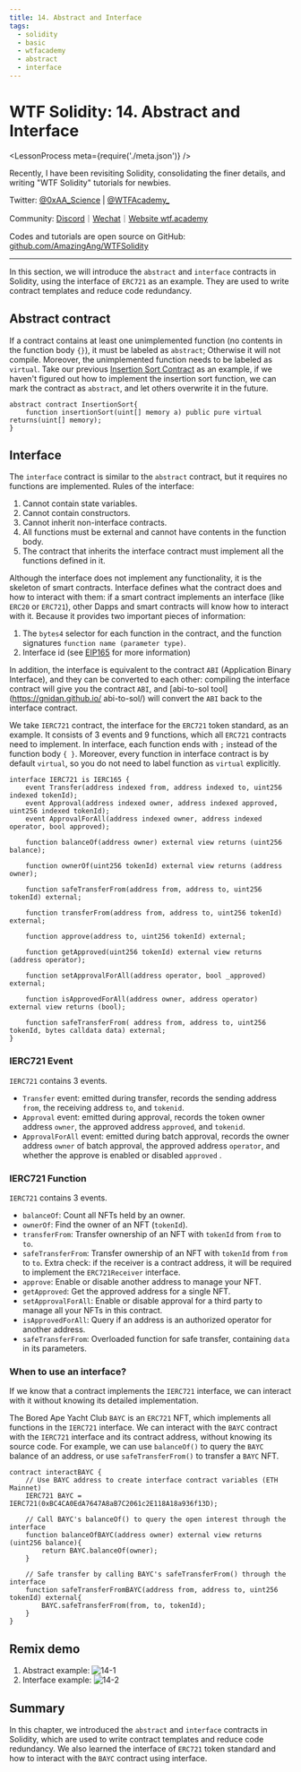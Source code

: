 ```yaml
---
title: 14. Abstract and Interface
tags:
  - solidity
  - basic
  - wtfacademy
  - abstract
  - interface
---
```


# WTF Solidity: 14. Abstract and Interface

<LessonProcess meta={require('./meta.json')} />

Recently, I have been revisiting Solidity, consolidating the finer details, and writing "WTF Solidity" tutorials for newbies. 

Twitter: [@0xAA_Science](https://twitter.com/0xAA_Science) | [@WTFAcademy_](https://twitter.com/WTFAcademy_)

Community: [Discord](https://discord.gg/5akcruXrsk)｜[Wechat](https://docs.google.com/forms/d/e/1FAIpQLSe4KGT8Sh6sJ7hedQRuIYirOoZK_85miz3dw7vA1-YjodgJ-A/viewform?usp=sf_link)｜[Website wtf.academy](https://wtf.academy)

Codes and tutorials are open source on GitHub: [github.com/AmazingAng/WTFSolidity](https://github.com/AmazingAng/WTFSolidity)

-----

In this section, we will introduce the `abstract` and `interface` contracts in Solidity, using the interface of `ERC721` as an example. They are used to write contract templates and reduce code redundancy.

## Abstract contract

If a contract contains at least one unimplemented function (no contents in the function body `{}`), it must be labeled as `abstract`; Otherwise it will not compile. Moreover, the unimplemented function needs to be labeled as `virtual`. 
Take our previous [Insertion Sort Contract](https://github.com/AmazingAng/WTFSolidity/tree/main/07_InsertionSort) as an example, 
if we haven't figured out how to implement the insertion sort function, we can mark the contract as `abstract`, and let others overwrite it in the future.

```solidity
abstract contract InsertionSort{
    function insertionSort(uint[] memory a) public pure virtual returns(uint[] memory);
}
```

## Interface

The `interface` contract is similar to the `abstract` contract, but it requires no functions are implemented. Rules of the interface:

1. Cannot contain state variables.
2. Cannot contain constructors.
3. Cannot inherit non-interface contracts.
4. All functions must be external and cannot have contents in the function body.
5. The contract that inherits the interface contract must implement all the functions defined in it.

Although the interface does not implement any functionality, it is the skeleton of smart contracts. Interface 
defines what the contract does and how to interact with them: if a smart contract implements an interface (like `ERC20` or `ERC721`), 
other Dapps and smart contracts will know how to interact with it. Because it provides two important pieces of information:

1. The `bytes4` selector for each function in the contract, and the function signatures `function name (parameter type)`.
2. Interface id (see [EIP165](https://eips.ethereum.org/EIPS/eip-165) for more information)

In addition, the interface is equivalent to the contract `ABI` (Application Binary Interface), 
and they can be converted to each other: compiling the interface contract will give you the contract `ABI`, 
and [abi-to-sol tool](https://gnidan.github.io/ abi-to-sol/) will convert the `ABI` back to the interface contract.

We take `IERC721` contract, the interface for the `ERC721` token standard, as an example. It consists of 3 events and 9 functions, 
which all `ERC721` contracts need to implement. In interface, each function ends with `;` instead of the function body `{ }`. Moreover, every function in interface contract is by default `virtual`, so you do not need to label function as `virtual` explicitly.

```solidity
interface IERC721 is IERC165 {
    event Transfer(address indexed from, address indexed to, uint256 indexed tokenId);
    event Approval(address indexed owner, address indexed approved, uint256 indexed tokenId);
    event ApprovalForAll(address indexed owner, address indexed operator, bool approved);
    
    function balanceOf(address owner) external view returns (uint256 balance);

    function ownerOf(uint256 tokenId) external view returns (address owner);

    function safeTransferFrom(address from, address to, uint256 tokenId) external;

    function transferFrom(address from, address to, uint256 tokenId) external;

    function approve(address to, uint256 tokenId) external;

    function getApproved(uint256 tokenId) external view returns (address operator);

    function setApprovalForAll(address operator, bool _approved) external;

    function isApprovedForAll(address owner, address operator) external view returns (bool);

    function safeTransferFrom( address from, address to, uint256 tokenId, bytes calldata data) external;
}
```

### IERC721 Event
`IERC721` contains 3 events.
- `Transfer` event: emitted during transfer, records the sending address `from`, the receiving address `to`, and `tokenid`.
- `Approval` event: emitted during approval, records the token owner address `owner`, the approved address `approved`, and `tokenid`.
- `ApprovalForAll` event: emitted during batch approval, records the owner address `owner` of batch approval, the approved address `operator`, and whether the approve is enabled or disabled `approved` .

### IERC721 Function
`IERC721` contains 3 events.
- `balanceOf`: Count all NFTs held by an owner.
- `ownerOf`: Find the owner of an NFT (`tokenId`).
- `transferFrom`: Transfer ownership of an NFT with `tokenId` from `from` to `to`.
- `safeTransferFrom`: Transfer ownership of an NFT with `tokenId` from `from` to `to`. Extra check: if the receiver is a contract address, it will be required to implement the `ERC721Receiver` interface.
- `approve`: Enable or disable another address to manage your NFT.
- `getApproved`: Get the approved address for a single NFT.
- `setApprovalForAll`: Enable or disable approval for a third party to manage all your NFTs in this contract.
- `isApprovedForAll`: Query if an address is an authorized operator for another address.
- `safeTransferFrom`: Overloaded function for safe transfer, containing `data` in its parameters.


### When to use an interface?
If we know that a contract implements the `IERC721` interface, we can interact with it without knowing its detailed implementation.

The Bored Ape Yacht Club `BAYC` is an `ERC721` NFT, which implements all functions in the `IERC721` interface. We can interact with the `BAYC` contract with the `IERC721` interface and its contract address, without knowing its source code.
For example, we can use `balanceOf()` to query the `BAYC` balance of an address, or use `safeTransferFrom()` to transfer a `BAYC` NFT.


```solidity
contract interactBAYC {
    // Use BAYC address to create interface contract variables (ETH Mainnet)
    IERC721 BAYC = IERC721(0xBC4CA0EdA7647A8aB7C2061c2E118A18a936f13D);

    // Call BAYC's balanceOf() to query the open interest through the interface
    function balanceOfBAYC(address owner) external view returns (uint256 balance){
        return BAYC.balanceOf(owner);
    }

    // Safe transfer by calling BAYC's safeTransferFrom() through the interface
    function safeTransferFromBAYC(address from, address to, uint256 tokenId) external{
        BAYC.safeTransferFrom(from, to, tokenId);
    }
}
```

## Remix demo
1. Abstract example:
  ![14-1](./img/14-1.png)
2. Interface example:
  ![14-2](./img/14-2.png)

## Summary
In this chapter, we introduced the `abstract` and `interface` contracts in Solidity, which are used to write contract templates and reduce code redundancy.
We also learned the interface of `ERC721` token standard and how to interact with the `BAYC` contract using interface.

